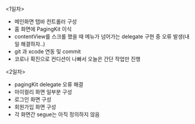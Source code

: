 <1일차>
- 메인화면 탭바 컨트롤러 구성
- 홈 화면에 PagingKit 이식
- contentView를 스크롤 했을 때 메뉴가 넘어가는 delegate 구현 중 오류 발생(내일 해결하자..)
- git 과 xcode 연동 및 commit
- 코로나 확진으로 컨디션이 나빠서 오늘은 간단 작업만 진행

<2일차>
- pagingKit delegate 오류 해결
- 마이컬리 화면 일부분 구성
- 로그인 화면 구성
- 회원가입 화면 구성
- 각 화면간 segue는 아직 정의하지 않음
